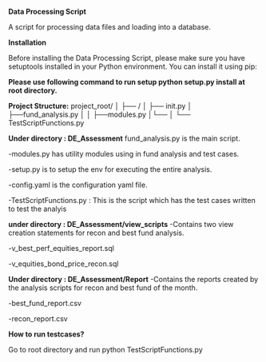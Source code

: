 **Data Processing Script**

A script for processing data files and loading into a database.

**Installation**

Before installing the Data Processing Script, please make sure you have setuptools installed in your Python environment. You can install it using pip:

**Please use following command to run setup python setup.py install at root directory.**

**Project Structure:**
project_root/ │ ├── / │ ├── init.py │ ├──fund_analysis.py │ │ ├──modules.py │└── │ └── TestScriptFunctions.py


**Under directory : DE_Assessment**
fund_analysis.py is the main script. 

-modules.py has utility modules using in fund analysis and test cases.

-setup.py is to setup the env for executing the entire analysis.

-config.yaml is the configuration yaml file. 

-TestScriptFunctions.py : This is the script which has the test cases written to test the analyis



**under directory : DE_Assessment/view_scripts**
-Contains two view creation statements for recon and best fund analysis. 

-v_best_perf_equities_report.sql

-v_equities_bond_price_recon.sql

**Under directory : DE_Assessment/Report**
-Contains the reports created by the analysis scripts for recon and best fund of the month. 

-best_fund_report.csv

-recon_report.csv

**How to run testcases?**

Go to root directory and run python TestScriptFunctions.py 
